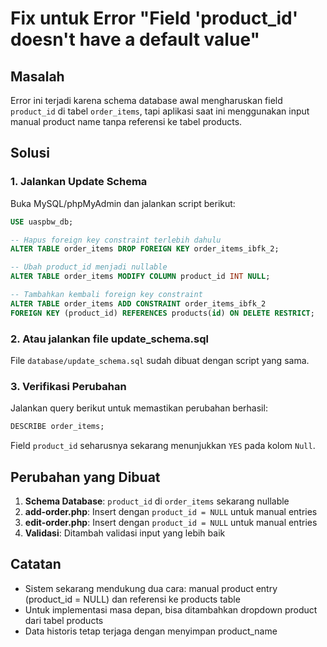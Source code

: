 # Fix untuk Error "Field 'product_id' doesn't have a default value"

## Masalah
Error ini terjadi karena schema database awal mengharuskan field `product_id` di tabel `order_items`, tapi aplikasi saat ini menggunakan input manual product name tanpa referensi ke tabel products.

## Solusi

### 1. Jalankan Update Schema
Buka MySQL/phpMyAdmin dan jalankan script berikut:

```sql
USE uaspbw_db;

-- Hapus foreign key constraint terlebih dahulu
ALTER TABLE order_items DROP FOREIGN KEY order_items_ibfk_2;

-- Ubah product_id menjadi nullable
ALTER TABLE order_items MODIFY COLUMN product_id INT NULL;

-- Tambahkan kembali foreign key constraint
ALTER TABLE order_items ADD CONSTRAINT order_items_ibfk_2 
FOREIGN KEY (product_id) REFERENCES products(id) ON DELETE RESTRICT;
```

### 2. Atau jalankan file update_schema.sql
File `database/update_schema.sql` sudah dibuat dengan script yang sama.

### 3. Verifikasi Perubahan
Jalankan query berikut untuk memastikan perubahan berhasil:
```sql
DESCRIBE order_items;
```

Field `product_id` seharusnya sekarang menunjukkan `YES` pada kolom `Null`.

## Perubahan yang Dibuat
1. **Schema Database**: `product_id` di `order_items` sekarang nullable
2. **add-order.php**: Insert dengan `product_id = NULL` untuk manual entries
3. **edit-order.php**: Insert dengan `product_id = NULL` untuk manual entries
4. **Validasi**: Ditambah validasi input yang lebih baik

## Catatan
- Sistem sekarang mendukung dua cara: manual product entry (product_id = NULL) dan referensi ke products table
- Untuk implementasi masa depan, bisa ditambahkan dropdown product dari tabel products
- Data historis tetap terjaga dengan menyimpan product_name

